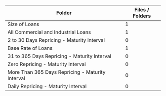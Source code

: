 | Folder                                           |   Files / Folders |
|--------------------------------------------------|-------------------|
| Size of Loans                                    |                 1 |
| All Commercial and Industrial Loans              |                 1 |
| 2 to 30 Days Repricing - Maturity Interval       |                 0 |
| Base Rate of Loans                               |                 1 |
| 31 to 365 Days Repricing - Maturity Interval     |                 0 |
| Zero Repricing - Maturity Interval               |                 0 |
| More Than 365 Days Repricing - Maturity Interval |                 0 |
| Daily Repricing - Maturity Interval              |                 0 |